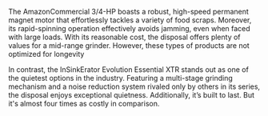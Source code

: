 The AmazonCommercial 3/4-HP boasts a robust, high-speed permanent magnet motor that effortlessly tackles a variety of food scraps. Moreover, its rapid-spinning operation effectively avoids jamming, even when faced with large loads. With its reasonable cost, the disposal offers plenty of values for a mid-range grinder. However, these types of products are not optimized for longevity

In contrast, the InSinkErator Evolution Essential XTR stands out as one of the quietest options in the industry. Featuring a multi-stage grinding mechanism and a noise reduction system rivaled only by others in its series, the disposal enjoys exceptional quietness. Additionally, it’s built to last. But it's almost four times as costly in comparison.